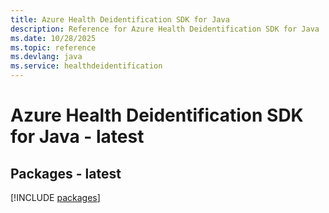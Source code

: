 ```yaml
---
title: Azure Health Deidentification SDK for Java
description: Reference for Azure Health Deidentification SDK for Java
ms.date: 10/28/2025
ms.topic: reference
ms.devlang: java
ms.service: healthdeidentification
---
```

# Azure Health Deidentification SDK for Java - latest
## Packages - latest
[!INCLUDE [packages](health-deidentification-index.md)]